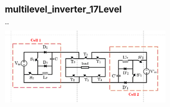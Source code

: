 # multilevel_inverter_17Level

--

<img src="https://github.com/ShahinSabour/multilevel_inverter_17Level/blob/main/images/17-level%20inverter.png">
